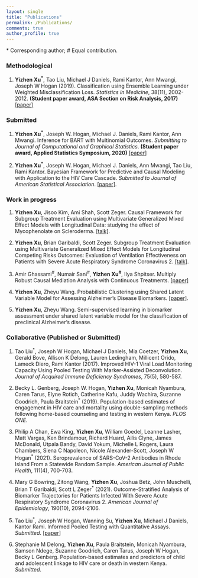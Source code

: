 ```yaml
---
layout: single
title: "Publications"
permalink: /Publications/
comments: true
author_profile: true
---
```


\* Corresponding author; \# Equal contribution.

### Methodological

1. **Yizhen Xu<sup>\*</sup>**, Tao Liu, Michael J Daniels, Rami Kantor, Ann Mwangi, Joseph W Hogan (2019). Classification using Ensemble Learning under Weighted Misclassification Loss. *Statistics in Medicine*, 38(11), 2002-2012.  **(Student paper award, ASA Section on Risk Analysis, 2017)** <a href="https://www.ncbi.nlm.nih.gov/pmc/articles/PMC7045125/"> [paper] </a>

### Submitted

1. **Yizhen Xu<sup>\*</sup>**, Joseph W. Hogan, Michael J. Daniels, Rami Kantor, Ann Mwangi. Inference for BART with Multinomial Outcomes. *Submitting to Journal of Computational and Graphical Statistics*. **(Student paper award, Applied Statistics Symposium, 2020)** <a href="https://arxiv.org/abs/2101.06823"> [paper] </a>

2. **Yizhen Xu<sup>\*</sup>**, Joseph W. Hogan, Michael J. Daniels, Ann Mwangi, Tao Liu, Rami Kantor. Bayesian Framework for Predictive and Causal Modeling with Application to the HIV Care Cascade. *Submitted to Journal of American Statistical Association*. <a href="/assets/pdffiles/draft w author details.pdf">[paper]</a>.

### Work in progress

1. **Yizhen Xu**, Jisoo Kim, Ami Shah, Scott Zeger. Causal Framework for Subgroup Treatment Evaluation using Multivariate Generalized Mixed Effect Models with Longitudinal Data: studying the effect of Mycophenolate on Scleroderma. <a href="/assets/Talk_slides/YX_JSM_2022.pdf">[talk]</a>.

2. **Yizhen Xu**, Brian Garibaldi, Scott Zeger. Subgroup Treatment Evaluation using Multivariate Generalized Mixed Effect Models for Longitudinal Competing Risks Outcomes: Evaluation of Ventilation Effectiveness on Patients with Severe Acute Respiratory Syndrome Coronavirus 2. <a href="/assets/Talk_slides/YX_JSM_2021.pdf">[talk]</a>.

3. Amir Ghassami<sup>\#</sup>, Numair Sani<sup>\#</sup>, **Yizhen Xu<sup>\#</sup>**, Ilya Shpitser. Multiply Robust Causal Mediation Analysis with Continuous Treatments. <a href="https://arxiv.org/abs/2105.09254"> [paper] </a>

4. **Yizhen Xu**, Zheyu Wang. Probabilistic Clustering using Shared Latent Variable Model for Assessing  Alzheimer’s Disease Biomarkers. <a href="/assets/pdffiles/ZW1.pdf">[paper]</a>.

5. **Yizhen Xu**, Zheyu Wang. Semi-supervised learning in biomarker assessment under shared latent variable model for the classification of preclinical Alzheimer’s disease.

### Collaborative (Published or Submitted)

1. Tao Liu<sup>\*</sup>, Joseph W Hogan, Michael J Daniels, Mia Coetzer, **Yizhen Xu**, Gerald Bove, Allison K Delong, Lauren Ledingham, Millicent Orido, Lameck Diero, Rami Kantor (2017). Improved HIV-1 Viral Load Monitoring Capacity Using Pooled Testing With Marker-Assisted Deconvolution. *Journal of
Acquired Immune Deficiency Syndromes*, 75(5), 580-587.

2. Becky L. Genberg, Joseph W. Hogan, **Yizhen Xu**, Monicah Nyambura, Caren Tarus, Elyne Rotich, Catherine Kafu, Juddy Wachira, Suzanne Goodrich, Paula Braitstein<sup>\*</sup> (2019). Population-based estimates of engagement in HIV care and mortality using double-sampling methods following home-based counseling and testing in western Kenya. *PLOS ONE*.

3. Philip A Chan, Ewa King, **Yizhen Xu**, William Goedel, Leanne Lasher, Matt Vargas, Ken Brindamour, Richard Huard, Ailis Clyne, James McDonald, Utpala Bandy, David Yokum, Michelle L Rogers, Laura Chambers, Siena C Napoleon, Nicole Alexander-Scott, Joseph W Hogan<sup>\*</sup> (2021). Seroprevalence of SARS-CoV-2 Antibodies in Rhode Island From a Statewide Random Sample. *American Journal of Public Health*, 111(4), 700-703.

4. Mary G Bowring, Zitong Wang, **Yizhen Xu**, Joshua Betz, John Muschelli, Brian T Garibaldi, Scott L Zeger<sup>\*</sup> (2021). Outcome-Stratified Analysis of Biomarker Trajectories for Patients Infected With Severe Acute Respiratory Syndrome Coronavirus 2. *American Journal of Epidemiology*, 190(10), 2094-2106.

5. Tao Liu<sup>\*</sup>, Joseph W Hogan, Wanning Su, **Yizhen Xu**, Michael J Daniels, Kantor Rami. Informed Pooled Testing with Quantitative Assays. *Submitted*. <a href="https://arxiv.org/abs/2011.00404"> [paper] </a>
 
6. Stephanie M Delong, **Yizhen Xu**, Paula Braitstein, Monicah Nyambura, Samson Ndege, Suzanne Goodrich, Caren Tarus, Joseph W Hogan, Becky L Genberg. Population-based estimates and predictors of child and adolescent linkage to HIV care or death in western Kenya. *Submitted*.
